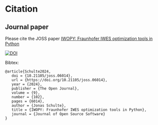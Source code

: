 # Citation

## Journal paper

Please cite the JOSS paper [IWOPY: Fraunhofer IWES optimization tools in
Python](https://doi.org/10.21105/joss.06014)

 [![DOI](https://joss.theoj.org/papers/10.21105/joss.06014/status.svg)](https://doi.org/10.21105/joss.06014)

 Bibtex:
 ```
@article{Schulte2024, 
    doi = {10.21105/joss.06014}, 
    url = {https://doi.org/10.21105/joss.06014}, 
    year = {2024}, 
    publisher = {The Open Journal}, 
    volume = {9}, 
    number = {102}, 
    pages = {6014}, 
    author = {Jonas Schulte}, 
    title = {IWOPY: Fraunhofer IWES optimization tools in Python}, 
    journal = {Journal of Open Source Software} 
}
 ```
